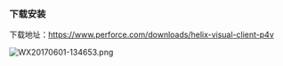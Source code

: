 ### **下载安装**    

下载地址：https://www.perforce.com/downloads/helix-visual-client-p4v      


![WX20170601-134653.png](https://bitbucket.org/repo/oE6yEX/images/1135708659-WX20170601-134653.png)